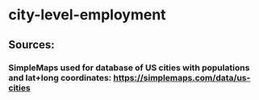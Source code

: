 # city-level-employment

## Sources:
### SimpleMaps used for database of US cities with populations and lat+long coordinates: https://simplemaps.com/data/us-cities
